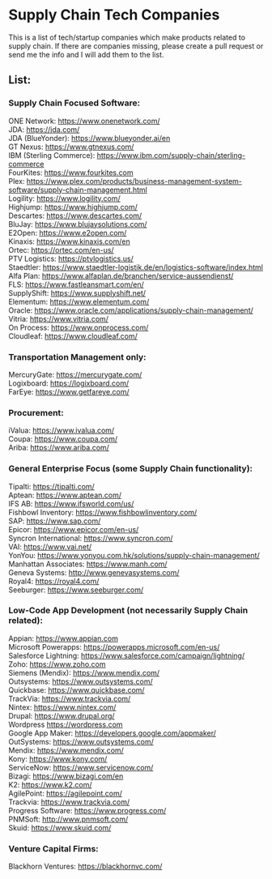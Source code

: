 # Supply Chain Tech Companies

This is a list of tech/startup companies which make products related to supply chain. If there are companies missing, please create a pull request or send me the info and I will add them to the list.

## List:<br/>

### Supply Chain Focused Software:<br/>
ONE Network: https://www.onenetwork.com/<br/>
JDA: https://jda.com/<br/>
JDA (BlueYonder): https://www.blueyonder.ai/en<br/>
GT Nexus: https://www.gtnexus.com/<br/>
IBM (Sterling Commerce): https://www.ibm.com/supply-chain/sterling-commerce<br/>
FourKites: https://www.fourkites.com<br/>
Plex: https://www.plex.com/products/business-management-system-software/supply-chain-management.html<br/>
Logility: https://www.logility.com/<br/>
Highjump: https://www.highjump.com/<br/>
Descartes: https://www.descartes.com/<br/>
BluJay: https://www.blujaysolutions.com/<br/>
E2Open: https://www.e2open.com/<br/>
Kinaxis: https://www.kinaxis.com/en<br/>
Ortec: https://ortec.com/en-us/<br/>
PTV Logistics: https://ptvlogistics.us/<br/>
Staedtler: https://www.staedtler-logistik.de/en/logistics-software/index.html<br/>
Alfa Plan: https://www.alfaplan.de/branchen/service-aussendienst/<br/>
FLS: https://www.fastleansmart.com/en/<br/>
SupplyShift: https://www.supplyshift.net/<br/>
Elementum: https://www.elementum.com/<br/>
Oracle: https://www.oracle.com/applications/supply-chain-management/<br/>
Vitria: https://www.vitria.com/<br/>
On Process: https://www.onprocess.com/<br/>
Cloudleaf: https://www.cloudleaf.com/<br/>

### Transportation Management only:<br/>
MercuryGate: https://mercurygate.com/<br/>
Logixboard: https://logixboard.com/<br/>
FarEye: https://www.getfareye.com/<br/>

### Procurement:<br/>
iValua: https://www.ivalua.com/<br/>
Coupa: https://www.coupa.com/<br/>
Ariba: https://www.ariba.com/<br/>

### General Enterprise Focus (some Supply Chain functionality):<br/>
Tipalti: https://tipalti.com/<br/>
Aptean: https://www.aptean.com/<br/>
IFS AB: https://www.ifsworld.com/us/<br/>
Fishbowl Inventory: https://www.fishbowlinventory.com/<br/>
SAP: https://www.sap.com/<br/>
Epicor: https://www.epicor.com/en-us/<br/>
Syncron International: https://www.syncron.com/<br/>
VAI: https://www.vai.net/<br/>
YonYou: https://www.yonyou.com.hk/solutions/supply-chain-management/<br/>
Manhattan Associates: https://www.manh.com/<br/>
Geneva Systems: http://www.genevasystems.com/<br/>
Royal4: https://royal4.com/<br/>
Seeburger: https://www.seeburger.com/<br/>

### Low-Code App Development (not necessarily Supply Chain related):<br/>
Appian: https://www.appian.com<br/>
Microsoft Powerapps: https://powerapps.microsoft.com/en-us/<br/>
Salesforce Lightning: https://www.salesforce.com/campaign/lightning/<br/>
Zoho: https://www.zoho.com<br/>
Siemens (Mendix): https://www.mendix.com/<br/>
Outsystems: https://www.outsystems.com/<br/>
Quickbase: https://www.quickbase.com/<br/>
TrackVia: https://www.trackvia.com/<br/>
Nintex: https://www.nintex.com/<br/>
Drupal: https://www.drupal.org/<br/>
Wordpress https://wordpress.com<br/>
Google App Maker: https://developers.google.com/appmaker/<br/>
OutSystems: https://www.outsystems.com/<br/>
Mendix: https://www.mendix.com/<br/>
Kony: https://www.kony.com/<br/>
ServiceNow: https://www.servicenow.com/<br/>
Bizagi: https://www.bizagi.com/en<br/>
K2: https://www.k2.com/<br/>
AgilePoint: https://agilepoint.com/<br/>
Trackvia: https://www.trackvia.com/<br/>
Progress Software: https://www.progress.com/<br/>
PNMSoft: http://www.pnmsoft.com/<br/>
Skuid: https://www.skuid.com/<br/>

### Venture Capital Firms:<br/>
Blackhorn Ventures: https://blackhornvc.com/<br/>
